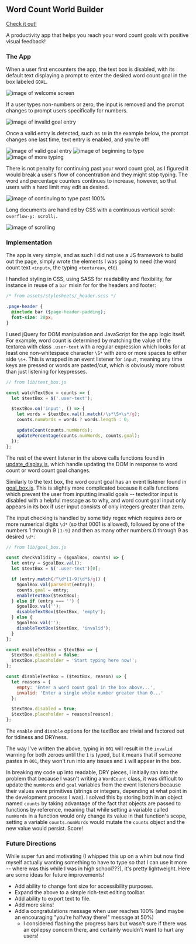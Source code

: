 ## Word Count World Builder

[Check it out!][live]

A productivity app that helps you reach your word count goals with positive visual feedback!

[live]: https://erhsparks.github.io/WordCountWorldBuilder

### The App

When a user first encounters the app, the text box is disabled, with its default text displaying a prompt to enter the desired word count goal in the box labeled `GOAL`.

![image of welcome screen](assets/images/01_welcome.png)

If a user types non-numbers or zero, the input is removed and the prompt changes to prompt users specifically for numbers.

![image of invalid goal entry](assets/images/02_invalid_goal.png)

Once a valid entry is detected, such as `10` in the example below, the prompt changes one last time, text entry is enabled, and you're off!

![image of valid goal entry](assets/images/03_valid_goal.png)
![image of beginning to type](assets/images/04_beginning_to_type.png)
![image of more typing](assets/images/05_more_typing.png)

There is not penalty for continuing past your word count goal, as I figured it would break a user's flow of concentration and they might stop typing. The word and percentage counters continues to increase, however, so that users with a hard limit may edit as desired.

![image of continuing to type past 100%](assets/images/06_continuing_past_100.png)

Long documents are handled by CSS with a continuous vertical scroll: `overflow-y: scroll;`.

![image of scrolling](assets/images/07_scroll.png)

### Implementation

The app is very simple, and as such I did not use a JS framework to build out the page, simply wrote the elements I was going to need (the word count text `<input>`, the typing `<textarea>`, etc).

I handled styling in CSS, using SASS for readability and flexibility, for instance in reuse of a `bar` mixin for for the headers and footer:

```CSS
/* from assets/stylesheets/_header.scss */

.page-header {
  @include bar ($page-header-padding);
  font-size: 28px;
}
```

I used jQuery for DOM manipulation and JavaScript for the app logic itself. For example, word count is determined by matching the value of the textarea with class `.user-text` with a regular expression which looks for at least one non-whitespace character `\S*` with zero or more spaces to either side `\s+`. This is wrapped in an event listener for `input`, meaning any time keys are pressed or words are pasted/cut, which is obviously more robust than just listening for keypresses.

```JavaScript
// from lib/text_box.js

const watchTextBox = counts => {
  let $textBox = $('.user-text');

  $textBox.on('input', () => {
    let words = $textBox.val().match(/\s*\S+\s*/g);
    counts.numWords = words ? words.length : 0;

    updateCount(counts.numWords);
    updatePercentage(counts.numWords, counts.goal);
  });
};
```

The rest of the event listener in the above calls functions found in [update_display.js][update_display], which handle updating the DOM in response to word count or word count goal changes.

Similarly to the text box, the word count goal has an event listener found in [goal_box.js][goal_box_listener]. This is slightly more complicated because it calls functions which prevent the user from inputting invalid goals -- texteditor input is disabled with a helpful message as to why, and word count goal input only appears in its box if user input consists of only integers greater than zero.

The input checking is handled by some tidy regex which requires zero or more numerical digits `\d*` (so that 0001 is allowed), followed by one of the numbers 1 through 9 `[1-9]` and then as many other numbers 0 through 9 as desired `\d*`:

```JavaScript
// from lib/goal_box.js

const checkValidity = ($goalBox, counts) => {
  let entry = $goalBox.val();
  let $textBox = $('.user-text')[0];

  if (entry.match(/^\d*[1-9]\d*$/g)) {
    $goalBox.val(parseInt(entry));
    counts.goal = entry;
    enableTextBox($textBox);
  } else if (entry === '') {
    $goalBox.val('');
    disableTextBox($textBox, 'empty');
  } else {
    $goalBox.val('');
    disableTextBox($textBox, 'invalid');
  }
};

const enableTextBox = $textBox => {
  $textBox.disabled = false;
  $textBox.placeholder = 'Start typing here now!';
};

const disableTextBox = ($textBox, reason) => {
  let reasons = {
    empty: 'Enter a word count goal in the box above...',
    invalid: 'Enter a single whole number greater than 0...'
  };

  $textBox.disabled = true;
  $textBox.placeholder = reasons[reason];
};
```

The `enable` and `disable` options for the textBox are trivial and factored out for tidiness and DRYness.

The way I've written the above, typing in `001` will result in the `invalid` warning for both zeroes until the `1` is typed, but it means that if someone pastes in `001`, they won't run into any issues and `1` will appear in the box.

In breaking my code up into readable, DRY pieces, I initially ran into the problem that because I wasn't writing a `WordCount` class, it was difficult to update the `numWords` and `goal` variables from the event listeners because their values were primitives (strings or integers, depending at what point in the development process I was). I solved this by storing both in an object named `counts` by taking advantage of the fact that objects are passed to functions by reference, meaning that while setting a variable called `numWords` in a function would only change its value in that function's scope, setting a variable `counts.numWords` would mutate the `counts` object and the new value would persist. Score!

[update_display]: /lib/util/update_display.js
[goal_box_listener]: /lib/goal_box.js

### Future Directions

While super fun and motivating (I whipped this up on a whim but now find myself actually wanting something to have to type so that I can use it more -- where was this while I was in high school???), it's pretty lightweight. Here are some ideas for future improvements!

- Add ability to change font size for accessibility purposes.
- Expand the above to a simple rich-text editing toolbar.
- Add ability to export text to file.
- Add more skins!
- Add a congratulations message when user reaches 100% (and maybe an encouraging "you're halfway there!" message at 50%)
  - I considered flashing the progress bars but wasn't sure if there was an epilepsy concern there, and certainly wouldn't want to hurt any users!
